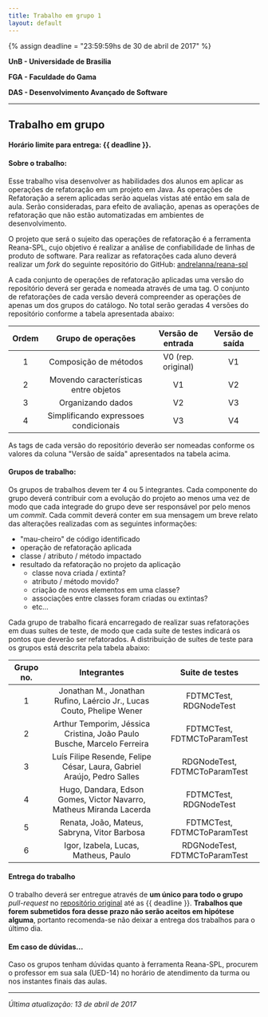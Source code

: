 ```yaml
---
title: Trabalho em grupo 1
layout: default 
---
```

{% assign deadline = "23:59:59hs de 30 de abril de 2017" %}

**UnB - Universidade de Brasilia**

**FGA - Faculdade do Gama**

**DAS - Desenvolvimento Avançado de Software**

----


## Trabalho em grupo
#### Horário limite para entrega: {{ deadline }}.

#### Sobre o trabalho: 
Esse trabalho visa desenvolver as habilidades dos alunos em aplicar as operações
de refatoração em um projeto em Java. As operações de Refatoração a serem
aplicadas serão aquelas vistas até então em sala de aula. Serão consideradas,
para efeito de avaliação, apenas as operações de refatoração que não estão
automatizadas em ambientes de desenvolvimento.

O projeto que será o sujeito das operações de refatoração é a ferramenta
Reana-SPL, cujo objetivo é realizar a análise de confiabilidade de linhas de
produto de software. Para realizar as refatorações cada aluno deverá realizar um
*fork* do seguinte repositório do GitHub: [andrelanna/reana-spl][repoOriginal]  

A cada conjunto de operações de refatoração aplicadas uma versão do repositório
deverá ser gerada e nomeada através de uma tag. O conjunto de refatorações de
cada versão deverá compreender as operações de apenas um dos grupos do catálogo.
No total serão geradas 4 versões do repositório conforme a tabela apresentada
abaixo: 

| Ordem | Grupo de operações                    | Versão de entrada | Versão de saída |
|:-----:|:-------------------------------------:|:-----------------:|:---------------:|
|     1 | Composição de métodos                 | V0 (rep. original)| V1              |
|     2 | Movendo características entre objetos | V1                | V2              |
|     3 | Organizando dados                     | V2                | V3              |
|     4 | Simplificando expressoes condicionais | V3                | V4              |

As tags de cada versão do repositório deverão ser nomeadas conforme os valores
da coluna "Versão de saída" apresentados na tabela acima.

#### Grupos de trabalho:
Os grupos de trabalhos devem ter 4 ou 5 integrantes. Cada componente do grupo
deverá contribuir com a evolução do projeto ao menos uma vez de modo que cada
integrade do grupo deve ser responsável por pelo menos um *commit*. Cada commit
deverá conter em sua mensagem um breve relato das alterações realizadas com as
seguintes informações: 
* "mau-cheiro" de código identificado
* operação de refatoração aplicada
* classe / atributo / método impactado
* resultado da refatoração no projeto da aplicação
  - classe nova criada / extinta?
  - atributo / método movido?
  - criação de novos elementos em uma classe?
  - associações entre classes foram criadas ou extintas?
  - etc... 

Cada grupo de trabalho ficará encarregado de realizar suas refatorações em duas
suítes de teste, de modo que cada suíte de testes indicará os pontos que deverão
ser refatorados. A distribuição de suítes de teste para os grupos está descrita
pela tabela abaixo:

| Grupo no. | Integrantes                                                                | Suite de testes               | 
|:---------:|:--------------------------------------------------------------------------:|:-----------------------------:|
|        1  | Jonathan M., Jonathan Rufino, Laércio Jr., Lucas Couto, Phelipe Wener      | FDTMCTest, RDGNodeTest        |
|        2  | Arthur Temporim, Jéssica Cristina, João Paulo Busche, Marcelo Ferreira     | FDTMCTest, FDTMCToParamTest   |
|        3  | Luís Filipe Resende, Felipe César, Laura, Gabriel Araújo, Pedro Salles     | RDGNodeTest, FDTMCToParamTest |
|        4  | Hugo, Dandara, Edson Gomes, Victor Navarro,  Matheus Miranda Lacerda       | FDTMCTest, RDGNodeTest        |
|        5  | Renata, João, Mateus, Sabryna, Vitor Barbosa                               | FDTMCTest, FDTMCToParamTest   |
|        6  | Igor, Izabela, Lucas, Matheus, Paulo                                       | RDGNodeTest, FDTMCToParamTest |

#### Entrega do trabalho

O trabalho deverá ser entregue através de **um único para todo o grupo**
*pull-request* no [repositório original][repoOriginal] até as {{ deadline }}.
**Trabalhos que forem submetidos fora desse prazo não serão aceitos em hipótese
alguma**, portanto recomenda-se não deixar a entrega dos trabalhos para o último
dia.

#### Em caso de dúvidas...

Caso os grupos tenham dúvidas quanto à ferramenta Reana-SPL, procurem o
professor em sua sala (UED-14) no horário de atendimento da turma ou nos
instantes finais das aulas.

----
*Última atualização: 13 de abril de 2017*

[repoOriginal]: https://github.com/andrelanna/reana-spl
